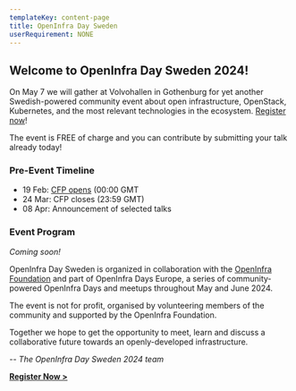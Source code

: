 ```yaml
---
templateKey: content-page
title: OpenInfra Day Sweden
userRequirement: NONE
---
```

## Welcome to OpenInfra Day Sweden 2024!

On May 7 we will gather at Volvohallen in Gothenburg for yet another Swedish-powered community event about open infrastructure, OpenStack, Kubernetes, and the most relevant technologies in the ecosystem. [Register now](https://oideurope2024.openinfra.dev/#registration=1)!

The event is FREE of charge and you can contribute by submitting your talk already today!

### Pre-Event Timeline

* 19 Feb: [CFP opens](https://docs.google.com/forms/d/e/1FAIpQLSfCvmgoq_9cqIDxz2K3ZI5dPZvsUSaaksGJpVEKt-6U89Udzg/viewform) (00:00 GMT
* 24 Mar: CFP closes (23:59 GMT)
* 08 Apr: Announcement of selected talks

### Event Program

*Coming soon!*

OpenInfra Day Sweden is organized in collaboration with the [OpenInfra Foundation](https://openinfra.dev) and part of OpenInfra Days Europe, a series of community-powered OpenInfra Days and meetups throughout May and June 2024.

The event is not for profit, organised by volunteering members of the community and supported by the OpenInfra Foundation.

Together we hope to get the opportunity to meet, learn and discuss a collaborative future towards an openly-developed infrastructure.

\-- *The OpenInfra Day Sweden 2024 team*

**[Register Now >](https://oideurope2024.openinfra.dev/#registration=1)**